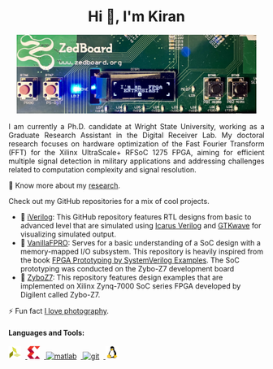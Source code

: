 
<h1 align="center">Hi 👋, I'm Kiran</h1>

<p align="center"> <img src="./img/fpga.jpg" alt="24x7fpga" height="155" /></p>


<p style="text-align: justify;">
I am currently a Ph.D. candidate at Wright State University, working as a Graduate Research Assistant in the Digital Receiver Lab. My doctoral research focuses on hardware optimization of the Fast Fourier Transform (FFT) for the Xilinx UltraScale+ RFSoC 1275 FPGA, aiming for efficient multiple signal detection in military applications and addressing challenges related to computation complexity and signal resolution.
</p>

🔬 Know more about my [research](https://24x7fpga.com/research/2024_07_08_10_15_40_research/).

Check out my GitHub repositories for a mix of cool projects.

- 📁 [iVerilog](https://github.com/24x7fpga/iVerilog): This GitHub repository features RTL designs from basic to advanced level that are simulated using [Icarus Verilog](https://steveicarus.github.io/iverilog/) and [GTKwave](https://gtkwave.sourceforge.net/) for visualizing simulated output. 
- 📁 [VanillaFPRO](https://github.com/24x7fpga/VanillaFPRO): Serves for a basic understanding of a SoC design with a memory-mapped I/O subsystem. This repository is heavily inspired from the book [FPGA Prototyping by SystemVerilog Examples](https://www.amazon.com/FPGA-Prototyping-SystemVerilog-Examples-MicroBlaze/dp/1119282667). The SoC prototyping was conducted on the Zybo-Z7 development board
- 📁 [ZyboZ7](https://github.com/24x7fpga/ZyboZ7): This repository features design examples that are implemented on Xilinx Zynq-7000 SoC series FPGA developed by Digilent called Zybo-Z7.

⚡ Fun fact [I love photography](https://instagram.com/negativeparking).



<!-- <h3 align="left">Connect with me:</h3>
<p align="left">
<a href="https://linkedin.com/in/kiran760043" target="blank"><img align="center" src="https://raw.githubusercontent.com/rahuldkjain/github-profile-readme-generator/master/src/images/icons/Social/linked-in-alt.svg" alt="kiran760043" height="30" width="40" /></a>
<a href="https://instagram.com/negativeparking" target="blank"><img align="center" src="https://raw.githubusercontent.com/rahuldkjain/github-profile-readme-generator/master/src/images/icons/Social/instagram.svg" alt="negativeparking" height="30" width="40" /></a>
</p> -->

<h4 align="left">Languages and Tools:</h4>

<p align="left"> 

<a href="https://www.xilinx.com/products/design-tools/vivado.html" target="_blank" rel="noreferrer"> <img src="./img/vivado.png" alt="vivado" width="25" height="25" style="padding-right: 8px" style="text-decoration: none;"/> </a>
<a href="https://www.xilinx.com/video/hardware/getting-started-with-system-generator.html" target="_blank" rel="noreferrer"> <img src="./img/sysgen.png" alt="sysgen" width="25" height="25"  style="padding-right: 8px;" style="text-decoration: none;"/> </a>
<a href="https://www.mathworks.com/" target="_blank" rel="noreferrer"> <img src="https://upload.wikimedia.org/wikipedia/commons/2/21/Matlab_Logo.png" alt="matlab" width="25" height="25" style="padding-right: 8px;" style="text-decoration: none;"/> </a> 
<a href="https://git-scm.com/" target="_blank" rel="noreferrer"> <img src="https://www.vectorlogo.zone/logos/git-scm/git-scm-icon.svg" alt="git" width="25" height="25" style="padding-right: 8px;" style="text-decoration: none;"/> </a> 
<a href="https://www.linux.org/" target="_blank" rel="noreferrer"> <img src="https://raw.githubusercontent.com/devicons/devicon/master/icons/linux/linux-original.svg" alt="linux" width="25" height="25" style="padding-right: 8px;" style="text-decoration: none;"/> </a> 

</p>

<!-- <p align="left"> <img src="https://komarev.com/ghpvc/?username=24x7fpga&label=Profile%20views&color=0e75b6&style=flat" alt="24x7fpga" /> </p> -->


<!-- <p><img align="left" src="https://github-readme-stats.vercel.app/api/top-langs?username=24x7fpga&show_icons=true&locale=en&layout=compact" alt="24x7fpga" /></p>

<p>&nbsp;<img align="center" src="https://github-readme-stats.vercel.app/api?username=24x7fpga&show_icons=true&locale=en" alt="24x7fpga" /></p>

<p><img align="center" src="https://github-readme-streak-stats.herokuapp.com/?user=24x7fpga&" alt="24x7fpga" /></p> -->

